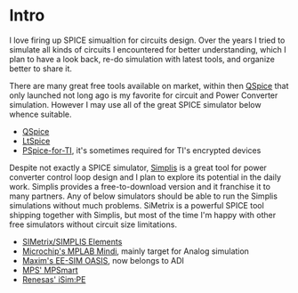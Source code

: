 # Intro
I love firing up SPICE simualtion for circuits design. Over the years I tried to simulate all kinds of circuits I encountered for better understanding, which I plan to have a look back, re-do simulation with latest tools, and organize better to share it. 

There are many great free tools available on market, within then [QSpice](https://p.qorvo.com/qspice-simulator.html) that only launched not long ago is my favorite for circuit and Power Converter simulation. However I may use all of the great SPICE simulator below whence suitable. 

- [QSpice](https://p.qorvo.com/qspice-simulator.html)
- [LtSpice](https://www.analog.com/en/design-center/design-tools-and-calculators/ltspice-simulator.html)
- [PSpice-for-TI](https://www.ti.com/tool/PSPICE-FOR-TI), it's sometimes required for TI's encrypted devices

Despite not exactly a SPICE simulator, [Simplis](https://www.simplistechnologies.com/) is a great tool for power converter control loop design and I plan to explore its potential in the daily work. Simplis provides a free-to-download version and it franchise it to many partners. Any of below simulators should be able to run the Simplis simulations without much problems. SiMetrix is a powerful SPICE tool shipping together with Simplis, but most of the time I'm happy with other free simulators without circuit size limitations. 

- [SIMetrix/SIMPLIS Elements](https://www.simplistechnologies.com/product/elements)
- [Microchip's MPLAB Mindi](https://www.microchip.com/en-us/tools-resources/develop/analog-development-tool-ecosystem/mplab-mindi-analog-simulator), mainly target for Analog simulation
- [Maxim's EE-SIM OASIS](https://www.analog.com/en/design-center/design-tools-and-calculators/ee-sim.html), now belongs to ADI
- [MPS' MPSmart](https://www.monolithicpower.com/en/mpsmart-v9.html)
- [Renesas' iSim:PE](https://www.renesas.com/us/en/software-tool/isimpe-offline-simulation-tool)



